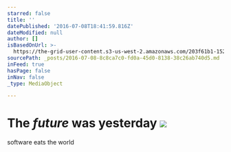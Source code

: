 ```yaml
---
starred: false
title: ''
datePublished: '2016-07-08T18:41:59.816Z'
dateModified: null
author: []
isBasedOnUrl: >-
  https://the-grid-user-content.s3-us-west-2.amazonaws.com/203f61b1-1524-4f28-afc3-7962ecf3b53b.jpg
sourcePath: _posts/2016-07-08-8c8ca7c0-fd0a-45d0-8138-38c26ab740d5.md
inFeed: true
hasPage: false
inNav: false
_type: MediaObject

---
```

# The _future_ was yesterday ![](https://the-grid-user-content.s3-us-west-2.amazonaws.com/203f61b1-1524-4f28-afc3-7962ecf3b53b.jpg)

software eats the world